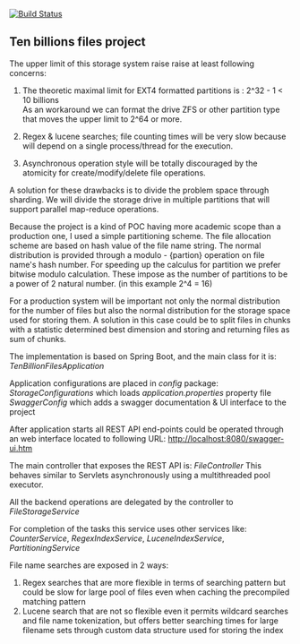 [![Build Status](https://travis-ci.org/tiberiuemilian/ten-billion-files.svg?branch=master)](https://travis-ci.org/tiberiuemilian/ten-billion-files) 

## Ten billions files project

The upper limit of this storage system raise raise at least following concerns:

1. The theoretic maximal limit for EXT4 formatted partitions is : 2^32 - 1 < 10 billions<br/>
As an workaround we can format the drive ZFS or other partition type that moves the upper limit to 2^64 or more.
 
2. Regex & lucene searches; file counting times will be very slow because will depend on a single process/thread
for the execution.

3. Asynchronous operation style will be totally discouraged by the atomicity for create/modify/delete file operations.  


A solution for these drawbacks is to divide the problem space through sharding.
We will divide the storage drive in multiple partitions that will support parallel map-reduce operations.

Because the project is a kind of POC having more academic scope than a production one, I used a simple 
partitioning scheme. The file allocation scheme are based on hash value of the file name string.
The normal distribution is provided through a modulo - {partion} operation on file name's hash number.
For speeding up the calculus for partition we prefer bitwise modulo calculation.
These impose as the number of partitions to be a power of 2 natural number. (in this example 2^4 = 16)

For a production system will be important not only the normal distribution for the number of files but also the 
normal distribution for the storage space used for storing them. A solution in this case could be to split files in chunks
with a statistic determined best dimension and storing and returning files as sum of chunks.

The implementation is based on Spring Boot, and the main class for it is:<br/>
_TenBillionFilesApplication_

Application configurations are placed in _config_ package:</br>
_StorageConfigurations_ which loads _application.properties_ property file</br>
_SwaggerConfig_ which adds a swagger documentation & UI interface to the project

After application starts all REST API end-points could be operated through an web interface located to following URL: [http://localhost:8080/swagger-ui.htm](http://localhost:8080/swagger-ui.htm)

The main controller that exposes the REST API is: _FileController_
This behaves similar to Servlets asynchronously using a multithreaded pool executor.

All the backend operations are delegated by the controller to _FileStorageService_

For completion of the tasks this service uses other services like: _CounterService_, _RegexIndexService_, _LuceneIndexService_, _PartitioningService_

File name searches are exposed in 2 ways:
1. Regex searches that are more flexible in terms of searching pattern but could be slow for large pool of files even when caching the precompiled matching pattern
2. Lucene search that are not so flexible even it permits wildcard searches and file name tokenization, but offers better searching times for large filename sets through custom data structure used for storing the index     


 